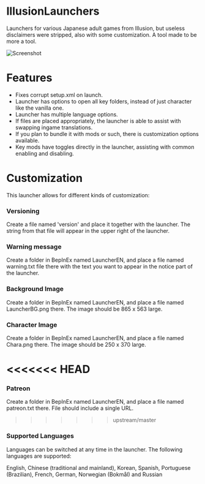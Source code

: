 # IllusionLaunchers
Launchers for various Japanese adult games from Illusion, but useless disclaimers were stripped, also with some customization.
A tool made to be more a tool.

![Screenshot](https://i.imgur.com/6KvRJr5.png "Screenshot")

# Features
- Fixes corrupt setup.xml on launch.
- Launcher has options to open all key folders, instead of just character like the vanilla one.
- Launcher has multiple language options.
- If files are placed appropriately, the launcher is able to assist with swapping ingame translations.
- If you plan to bundle it with mods or such, there is customization options available.
- Key mods have toggles directly in the launcher, assisting with common enabling and disabling.

# Customization
This launcher allows for different kinds of customization:

### Versioning
Create a file named 'version' and place it together with the launcher. The string from that file will appear in the upper right of the launcher.

### Warning message
Create a folder in BepInEx named LauncherEN, and place a file named warning.txt file there with the text you want to appear in the notice part of the launcher.

### Background Image
Create a folder in BepInEx named LauncherEN, and place a file named LauncherBG.png there. The image should be 865 x 563 large.

### Character Image
Create a folder in BepInEx named LauncherEN, and place a file named Chara.png there. The image should be 250 x 370 large.

<<<<<<< HEAD
=======
### Patreon
Create a folder in BepInEx named LauncherEN, and place a file named patreon.txt there. File should include a single URL.

>>>>>>> upstream/master
### Supported Languages
Languages can be switched at any time in the launcher. The following languages are supported:

English, Chinese (traditional and mainland), Korean, Spanish, Portuguese (Brazilian), French, German, Norwegian (Bokmål) and Russian
